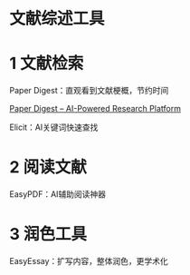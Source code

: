 # 文献综述工具

# 1 文献检索

Paper Digest：直观看到文献梗概，节约时间

[Paper Digest – AI-Powered Research Platform](https://www.paperdigest.org/)

Elicit：AI关键词快速查找

# 2 阅读文献

EasyPDF：AI辅助阅读神器

# 3 润色工具

EasyEssay：扩写内容，整体润色，更学术化
